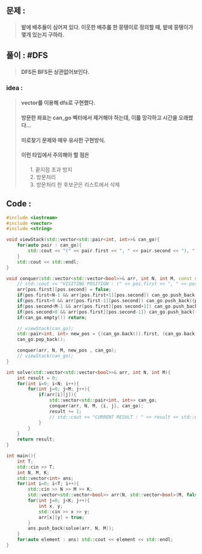 ## 문제 :
> #### 밭에 배추들이 심어져 있다. 이웃한 배추를 한 뭉탱이로 정의할 때, 밭에 뭉탱이가 몇개 있는지 구하라.

## 풀이 : #DFS
> #### DFS든 BFS든 상관없어보인다.

### idea : 
> #### vector를 이용해 dfs로 구현했다.
> #### 방문한 좌표는 can_go 벡터에서 제거해야 하는데, 이를 망각하고 시간을 오래썼다...
> #### 미로찾기 문제와 매우 유사한 구현방식.
> #### 이런 타입에서 주의해아 할 점은
> <ol>
> 1. 끝지점 초과 방지 <br>
> 2. 방문처리 <br>
> 3. 방문처리 한 후보군은 리스트에서 삭제 <br>
> </ol>

## Code :
```cpp
#include <iostream>
#include <vector>
#include <string>

void viewStack(std::vector<std::pair<int, int>>& can_go){
    for(auto pair : can_go){
        std::cout << "(" << pair.first << ", " << pair.second << "), ";
    }
    std::cout << std::endl;
}

void conquer(std::vector<std::vector<bool>>& arr, int N, int M, const std::pair<int, int>& pos, std::vector<std::pair<int, int>>& can_go){
    // std::cout << "VISITING POSITION : (" << pos.first << ", " << pos.second << ")" << std::endl;
    arr[pos.first][pos.second] = false;
    if(pos.first<N-1 && arr[pos.first+1][pos.second]) can_go.push_back({pos.first+1, pos.second});
    if(pos.first>0 && arr[pos.first-1][pos.second]) can_go.push_back({pos.first-1, pos.second});
    if(pos.second<M-1 && arr[pos.first][pos.second+1]) can_go.push_back({pos.first, pos.second+1});
    if(pos.second>0 && arr[pos.first][pos.second-1]) can_go.push_back({pos.first, pos.second-1});
    if(can_go.empty()) return;

    // viewStack(can_go);
    std::pair<int, int> new_pos = {(can_go.back()).first, (can_go.back()).second};
    can_go.pop_back();

    conquer(arr, N, M, new_pos , can_go);
    // viewStack(can_go);
}

int solve(std::vector<std::vector<bool>>& arr, int N, int M){
    int result = 0;
    for(int i=0; i<N; i++){
        for(int j=0; j<M; j++){
            if(arr[i][j]){
                std::vector<std::pair<int, int>> can_go;
                conquer(arr, N, M, {i, j}, can_go);
                result += 1;
                // std::cout << "CURRENT RESULT : " << result << std::endl;
            }
        }
    }
    return result;
}

int main(){
    int T;
    std::cin >> T;
    int N, M, K;
    std::vector<int> ans;
    for(int i=0; i<T; i++){
        std::cin >> N >> M >> K;
        std::vector<std::vector<bool>> arr(N, std::vector<bool>(M, false));
        for(int j=0; j<K; j++){
            int x, y;
            std::cin >> x >> y;
            arr[x][y] = true;
        }
        ans.push_back(solve(arr, N, M));
    }
    for(auto element : ans) std::cout << element << std::endl;
}
```
